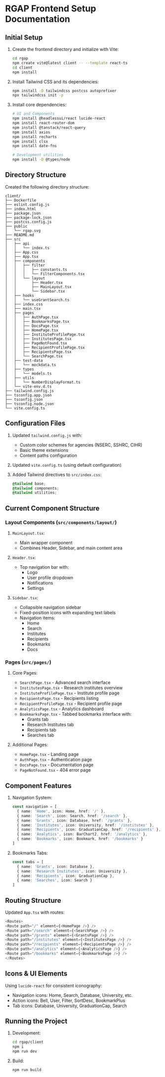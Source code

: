 # RGAP Frontend Setup Documentation

## Initial Setup

1. Create the frontend directory and initialize with Vite:
    ```bash
    cd rgap
    npm create vite@latest client -- --template react-ts
    cd client
    npm install
    ```

2. Install Tailwind CSS and its dependencies:
    ```bash
    npm install -D tailwindcss postcss autoprefixer
    npx tailwindcss init -p
    ```

3. Install core dependencies:
   ```bash
   # UI and Components
   npm install @headlessui/react lucide-react
   npm install react-router-dom
   npm install @tanstack/react-query
   npm install axios
   npm install recharts
   npm install clsx
   npm install date-fns

   # Development utilities
   npm install -D @types/node
   ```

## Directory Structure
Created the following directory structure:
```
client/
├── Dockerfile
├── eslint.config.js
├── index.html
├── package.json
├── package-lock.json
├── postcss.config.js
├── public
│   └── rgap.svg
├── README.md
├── src
│   ├── api
│   │   └── index.ts
│   ├── App.css
│   ├── App.tsx
│   ├── components
│   │   ├── filter
│   │   │   ├── constants.ts
│   │   │   └── FilterComponents.tsx
│   │   └── layout
│   │       ├── Header.tsx
│   │       ├── MainLayout.tsx
│   │       └── Sidebar.tsx
│   ├── hooks
│   │   └── useGrantSearch.ts
│   ├── index.css
│   ├── main.tsx
│   ├── pages
│   │   ├── AuthPage.tsx
│   │   ├── BookmarksPage.tsx
│   │   ├── DocsPage.tsx
│   │   ├── HomePage.tsx
│   │   ├── InstituteProfilePage.tsx
│   │   ├── InstitutesPage.tsx
│   │   ├── PageNotFound.tsx
│   │   ├── RecipientProfilePage.tsx
│   │   ├── RecipientsPage.tsx
│   │   └── SearchPage.tsx
│   ├── test-data
│   │   └── mockdata.ts
│   ├── types
│   │   └── models.ts
│   ├── utils
│   │   └── NumberDisplayFormat.ts
│   └── vite-env.d.ts
├── tailwind.config.js
├── tsconfig.app.json
├── tsconfig.json
├── tsconfig.node.json
└── vite.config.ts
```

## Configuration Files

1. Updated `tailwind.config.js` with:
   - Custom color schemes for agencies (NSERC, SSHRC, CIHR)
   - Basic theme extensions
   - Content paths configuration

2. Updated `vite.config.ts` (using default configuration)

3. Added Tailwind directives to `src/index.css`:
    ```css
    @tailwind base;
    @tailwind components;
    @tailwind utilities;
    ```

## Current Component Structure

### Layout Components (`src/components/layout/`)

1. `MainLayout.tsx`: 
   - Main wrapper component
   - Combines Header, Sidebar, and main content area

2. `Header.tsx`:
   - Top navigation bar with:
     - Logo
     - User profile dropdown
     - Notifications
     - Settings

3. `Sidebar.tsx`:
   - Collapsible navigation sidebar
   - Fixed-position icons with expanding text labels
   - Navigation items:
     - Home
     - Search
     - Institutes
     - Recipients
     - Bookmarks
     - Docs

### Pages (`src/pages/`)

1. Core Pages:
   - `SearchPage.tsx` - Advanced search interface
   - `InstitutesPage.tsx` - Research institutes overview
   - `InstituteProfilePage.tsx` - Institute profile page
   - `RecipientsPage.tsx` - Recipients listing
   - `RecipientProfilePage.tsx` - Recipient profile page
   - `AnalyticsPage.tsx` - Analytics dashboard
   - `BookmarksPage.tsx` - Tabbed bookmarks interface with:
     - Grants tab
     - Research Institutes tab
     - Recipients tab
     - Searches tab
  
2. Additional Pages:
   - `HomePage.tsx` - Landing page
   - `AuthPage.tsx` - Authentication page
   - `DocsPage.tsx` - Documentation page
   - `PageNotFound.tsx` - 404 error page

## Component Features

1. Navigation System:
    ```typescript
    const navigation = [
      { name: 'Home', icon: Home, href: '/' },
      { name: 'Search', icon: Search, href: '/search' },
      { name: 'Grants', icon: Database, href: '/grants' },
      { name: 'Institutes', icon: University, href: '/institutes' },
      { name: 'Recipients', icon: GraduationCap, href: '/recipients' },
      { name: 'Analytics', icon: BarChart2, href: '/analytics' },
      { name: 'Bookmarks', icon: Bookmark, href: '/bookmarks' }
    ]
    ```

2. Bookmarks Tabs:
    ```typescript
    const tabs = [
      { name: 'Grants', icon: Database },
      { name: 'Research Institutes', icon: University },
      { name: 'Recipients', icon: GraduationCap },
      { name: 'Searches', icon: Search }
    ]
    ```

## Routing Structure

Updated `App.tsx` with routes:
```typescript
<Routes>
<Route path="/" element={<HomePage />} />
<Route path="/search" element={<SearchPage />} />
<Route path="/grants" element={<GrantsPage />} />
<Route path="/institutes" element={<InstitutesPage />} />
<Route path="/recipients" element={<RecipientsPage />} />
<Route path="/analytics" element={<AnalyticsPage />} />
<Route path="/bookmarks" element={<BookmarksPage />} />
</Routes>
```

## Icons & UI Elements

Using `lucide-react` for consistent iconography:
- Navigation icons: Home, Search, Database, University, etc.
- Action icons: Bell, User, Filter, SortDesc, BookmarkPlus
- Tab icons: Database, University, GraduationCap, Search

## Running the Project

1. Development:
   ```bash
   cd rgap/client
   npm i
   npm run dev
   ```

2. Build:
   ```bash
   npm run build
   ```
